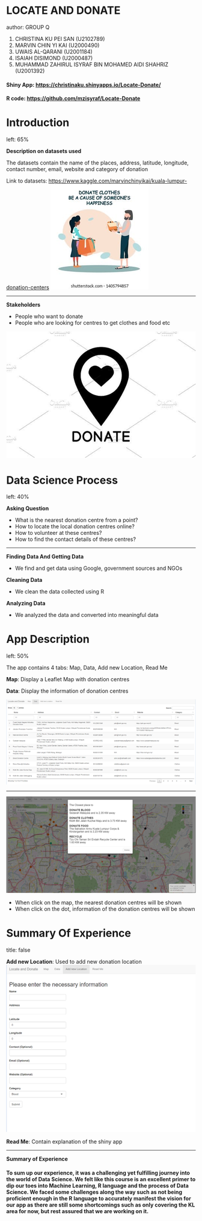 LOCATE AND DONATE
========================================================
author: GROUP Q

1. CHRISTINA KU PEI SAN (U2102789)
2. MARVIN CHIN YI KAI (U2000490)
3. UWAIS AL-QARANI (U2001184)
4. ISAIAH DISIMOND (U2000487)
5. MUHAMMAD ZAHIRUL ISYRAF BIN MOHAMED AIDI SHAHRIZ (U2001392)

#### Shiny App: <https://christinaku.shinyapps.io/Locate-Donate/>
#### R code: <https://github.com/mzisyraf/Locate-Donate>

Introduction
========================================================
left: 65%

**Description on datasets used**

The datasets contain the name of the places, address, latitude, longitude, contact number, email, website and category of donation

Link to datasets: <https://www.kaggle.com/marvinchinyikai/kuala-lumpur-donation-centers>
![Clothes](Clothes.jpeg)

***

**Stakeholders**

- People who want to donate
- People who are looking for centres to get clothes and food etc

![Donate](Donate.jpeg)

Data Science Process
========================================================
left: 40%

**Asking Question**
- What is the nearest donation centre from a point?
- How to locate the local donation centres online?
- How to volunteer at these centres?
- How to find the contact details of these centres?

***

**Finding Data And Getting Data**
- We find and get data using Google, government sources and NGOs

**Cleaning Data**
- We clean the data collected using R

**Analyzing Data**
- We analyzed the data and converted into meaningful data


App Description
========================================================
left: 50%
 
The app contains 4 tabs: Map, Data, Add new Location, Read Me

**Map**: Display a Leaflet Map with donation centres

**Data**: Display the information of donation centres

![Data](Data.png)

***

![Leaflet Map](Map.png)
- When click on the map, the nearest donation centres will be shown
- When click on the dot, information of the donation centres will be shown

Summary Of Experience
========================================================
title: false

**Add new Location**: Used to add new donation location
![Add Location](AddLocation.png)

**Read Me**: Contain explanation of the shiny app

***

**Summary of Experience**

#### To sum up our experience, it was a challenging yet fulfilling journey into the world of Data Science. We felt like this course is an excellent primer to dip our toes into Machine Learning, R language and the process of Data Science. We faced some challenges along the way such as not being proficient enough in the R language to accurately manifest the vision for our app as there are still some shortcomings such as only covering the KL area for now, but rest assured that we are working on it.
